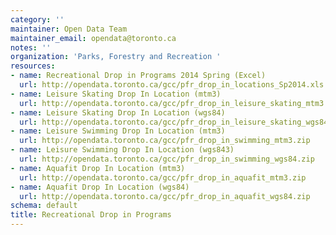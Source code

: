 ```yaml
---
category: ''
maintainer: Open Data Team
maintainer_email: opendata@toronto.ca
notes: ''
organization: 'Parks, Forestry and Recreation '
resources:
- name: Recreational Drop in Programs 2014 Spring (Excel)
  url: http://opendata.toronto.ca/gcc/pfr_drop_in_locations_Sp2014.xls
- name: Leisure Skating Drop In Location (mtm3)
  url: http://opendata.toronto.ca/gcc/pfr_drop_in_leisure_skating_mtm3.zip
- name: Leisure Skating Drop In Location (wgs84)
  url: http://opendata.toronto.ca/gcc/pfr_drop_in_leisure_skating_wgs84.zip
- name: Leisure Swimming Drop In Location (mtm3)
  url: http://opendata.toronto.ca/gcc/pfr_drop_in_swimming_mtm3.zip
- name: Leisure Swimming Drop In Location (wgs843)
  url: http://opendata.toronto.ca/gcc/pfr_drop_in_swimming_wgs84.zip
- name: Aquafit Drop In Location (mtm3)
  url: http://opendata.toronto.ca/gcc/pfr_drop_in_aquafit_mtm3.zip
- name: Aquafit Drop In Location (wgs84)
  url: http://opendata.toronto.ca/gcc/pfr_drop_in_aquafit_wgs84.zip
schema: default
title: Recreational Drop in Programs
---
```

